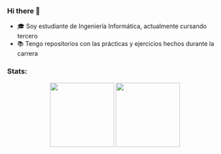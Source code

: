 ### Hi there 👋

<!--
**mgh99/mgh99** is a ✨ _special_ ✨ repository because its `README.md` (this file) appears on your GitHub profile.

Here are some ideas to get you started:

- 🔭 I’m currently working on ...
- 🌱 I’m currently learning ...
- 👯 I’m looking to collaborate on ...
- 🤔 I’m looking for help with ...
- 💬 Ask me about ...
- 📫 How to reach me: ...
- 😄 Pronouns: ...
- ⚡ Fun fact: ...
-->

* 🎓 Soy estudiante de Ingeniería Informática, actualmente cursando tercero
* 📚 Tengo repositorios con las prácticas y ejercicios hechos durante la carrera

### Stats:

<p align=center>
  <img height=150 align="center" src="https://github-readme-stats.vercel.app/api/top-langs/?username=mgh99&layout=compact&theme=dracula">
  <img height=150 align="center" src="https://github-readme-stats.vercel.app/api?username=mgh99&show_icons=true&theme=dracula" />
</p>
